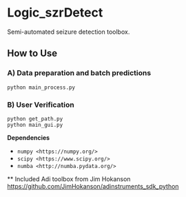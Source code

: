 # Logic_szrDetect
Semi-automated seizure detection toolbox. 

## How to Use

### A) Data preparation and batch predictions
    python main_process.py

### B) User Verification
    python get_path.py
    python main_gui.py


**Dependencies**

- `numpy <https://numpy.org/>`
- `scipy <https://www.scipy.org/>`
- `numba <http://numba.pydata.org/>`

** Included Adi toolbox from Jim Hokanson https://github.com/JimHokanson/adinstruments_sdk_python
